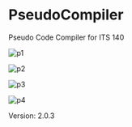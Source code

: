 # PseudoCompiler
Pseudo Code Compiler for ITS 140

![p1](http://i.imgur.com/9LVY5zC.png)

![p2](http://f.worldscolli.de/vn4h5.png)

![p3](http://f.worldscolli.de/p2xmb.png)

![p4](http://f.worldscolli.de/4mz4k.png)

Version: 2.0.3
